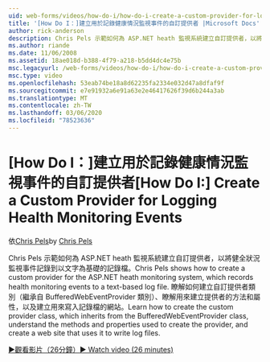 ```yaml
---
uid: web-forms/videos/how-do-i/how-do-i-create-a-custom-provider-for-logging-health-monitoring-events
title: '[How Do I：]建立用於記錄健康情況監視事件的自訂提供者 |Microsoft Docs'
author: rick-anderson
description: Chris Pels 示範如何為 ASP.NET heath 監視系統建立自訂提供者，以將健全狀況監視事件記錄到以文字為基礎的記錄檔。 Le 。
ms.author: riande
ms.date: 11/06/2008
ms.assetid: 18ae018d-b388-4f79-a218-b5dd4dc4e75b
msc.legacyurl: /web-forms/videos/how-do-i/how-do-i-create-a-custom-provider-for-logging-health-monitoring-events
msc.type: video
ms.openlocfilehash: 53eab74be18a8d62235fa2334e032d47a8dfaf9f
ms.sourcegitcommit: e7e91932a6e91a63e2e46417626f39d6b244a3ab
ms.translationtype: MT
ms.contentlocale: zh-TW
ms.lasthandoff: 03/06/2020
ms.locfileid: "78523636"
---
```

# <a name="how-do-i-create-a-custom-provider-for-logging-health-monitoring-events"></a><span data-ttu-id="d2e6a-104">[How Do I：]建立用於記錄健康情況監視事件的自訂提供者</span><span class="sxs-lookup"><span data-stu-id="d2e6a-104">[How Do I:] Create a Custom Provider for Logging Health Monitoring Events</span></span>

<span data-ttu-id="d2e6a-105">依[Chris Pels](https://twitter.com/chrispels)</span><span class="sxs-lookup"><span data-stu-id="d2e6a-105">by [Chris Pels](https://twitter.com/chrispels)</span></span>

<span data-ttu-id="d2e6a-106">Chris Pels 示範如何為 ASP.NET heath 監視系統建立自訂提供者，以將健全狀況監視事件記錄到以文字為基礎的記錄檔。</span><span class="sxs-lookup"><span data-stu-id="d2e6a-106">Chris Pels shows how to create a custom provider for the ASP.NET heath monitoring system, which records health monitoring events to a text-based log file.</span></span> <span data-ttu-id="d2e6a-107">瞭解如何建立自訂提供者類別（繼承自 BufferedWebEventProvider 類別）、瞭解用來建立提供者的方法和屬性，以及建立用來寫入記錄檔的網站。</span><span class="sxs-lookup"><span data-stu-id="d2e6a-107">Learn how to create the custom provider class, which inherits from the BufferedWebEventProvider class, understand the methods and properties used to create the provider, and create a web site that uses it to write log files.</span></span>

[<span data-ttu-id="d2e6a-108">&#9654;觀看影片（26分鐘）</span><span class="sxs-lookup"><span data-stu-id="d2e6a-108">&#9654; Watch video (26 minutes)</span></span>](https://channel9.msdn.com/Blogs/ASP-NET-Site-Videos/how-do-i-create-a-custom-provider-for-logging-health-monitoring-events)
